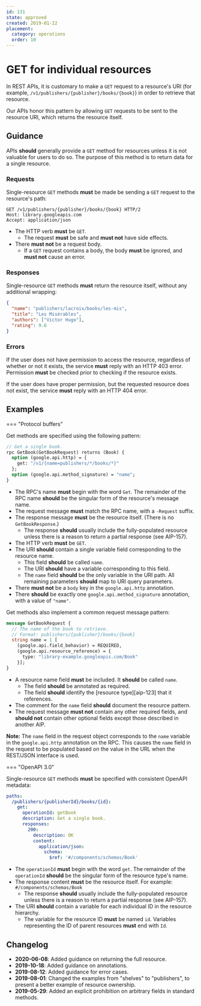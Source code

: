 ```yaml
---
id: 131
state: approved
created: 2019-01-22
placement:
  category: operations
  order: 10
---
```


# GET for individual resources

In REST APIs, it is customary to make a `GET` request to a resource's URI (for
example, `/v1/publishers/{publisher}/books/{book}`) in order to retrieve that
resource.

Our APIs honor this pattern by allowing `GET` requests to be sent to the
resource URI, which returns the resource itself.

## Guidance

APIs **should** generally provide a `GET` method for resources unless it is not
valuable for users to do so. The purpose of this method is to return data for a
single resource.

### Requests

Single-resource `GET` methods **must** be made be sending a `GET` request to
the resource's path:

```http
GET /v1/publishers/{publisher}/books/{book} HTTP/2
Host: library.googleapis.com
Accept: application/json
```

- The HTTP verb **must** be `GET`.
  - The request **must** be safe and **must not** have side effects.
- There **must not** be a request body.
  - If a `GET` request contains a body, the body **must** be ignored, and
    **must not** cause an error.

### Responses

Single-resource `GET` methods **must** return the resource itself, without any
additional wrapping:

```json
{
  "name": "publishers/lacroix/books/les-mis",
  "title": "Les Misérables",
  "authors": ["Victor Hugo"],
  "rating": 9.6
}
```

### Errors

If the user does not have permission to access the resource, regardless of
whether or not it exists, the service **must** reply with an HTTP 403 error.
Permission **must** be checked prior to checking if the resource exists.

If the user does have proper permission, but the requested resource does not
exist, the service **must** reply with an HTTP 404 error.

## Examples

<!-- prettier-ignore-start -->
=== "Protocol buffers"

  Get methods are specified using the following pattern:

  ```proto
  // Get a single book.
  rpc GetBook(GetBookRequest) returns (Book) {
    option (google.api.http) = {
      get: "/v1/{name=publishers/*/books/*}"
    };
    option (google.api.method_signature) = "name";
  }
  ```

  - The RPC's name **must** begin with the word `Get`. The remainder of the RPC
    name **should** be the singular form of the resource's message name.
  - The request message **must** match the RPC name, with a `-Request` suffix.
  - The response message **must** be the resource itself. (There is no
    `GetBookResponse`.)
    - The response **should** usually include the fully-populated resource unless
      there is a reason to return a partial response (see AIP-157).
  - The HTTP verb **must** be `GET`.
  - The URI **should** contain a single variable field corresponding to the
    resource name.
    - This field **should** be called `name`.
    - The URI **should** have a variable corresponding to this field.
    - The `name` field **should** be the only variable in the URI path. All
      remaining parameters **should** map to URI query parameters.
  - There **must not** be a `body` key in the `google.api.http` annotation.
  - There **should** be exactly one `google.api.method_signature` annotation,
    with a value of `"name"`.

  Get methods also implement a common request message pattern:

  ```proto
  message GetBookRequest {
    // The name of the book to retrieve.
    // Format: publishers/{publisher}/books/{book}
    string name = 1 [
      (google.api.field_behavior) = REQUIRED,
      (google.api.resource_reference) = {
        type: "library-example.googleapis.com/Book"
      }];
  }
  ```

  - A resource name field **must** be included. It **should** be called `name`.
    - The field **should** be annotated as required.
    - The field **should** identify the [resource type][aip-123] that it
      references.
  - The comment for the `name` field **should** document the resource pattern.
  - The request message **must not** contain any other required fields, and
    **should not** contain other optional fields except those described in
    another AIP.

  **Note:** The `name` field in the request object corresponds to the `name`
  variable in the `google.api.http` annotation on the RPC. This causes the `name`
  field in the request to be populated based on the value in the URL when the
  REST/JSON interface is used.

=== "OpenAPI 3.0"

  Single-resource `GET` methods **must** be specified with consistent OpenAPI
  metadata:

  ```yaml
  paths:
    /publishers/{publisherId}/books/{id}:
      get:
        operationId: getBook
        description: Get a single book.
        responses:
          200:
            description: OK
            content:
              application/json:
                schema:
                  $ref: '#/components/schemas/Book'
  ```

  - The `operationId` **must** begin with the word `get`. The remainder of the
    `operationId` **should** be the singular form of the resource type's name.
  - The response content **must** be the resource itself. For example:
    `#/components/schemas/Book`
    - The response **should** usually include the fully-populated resource
      unless there is a reason to return a partial response (see AIP-157).
  - The URI **should** contain a variable for each individual ID in the resource
    hierarchy.
    - The variable for the resource ID **must** be named `id`. Variables
      representing the ID of parent resources **must** end with `Id`.

<!-- prettier-ignore-end -->

## Changelog

- **2020-06-08**: Added guidance on returning the full resource.
- **2019-10-18**: Added guidance on annotations.
- **2019-08-12**: Added guidance for error cases.
- **2019-08-01**: Changed the examples from "shelves" to "publishers", to
  present a better example of resource ownership.
- **2019-05-29**: Added an explicit prohibition on arbitrary fields in standard
  methods.
